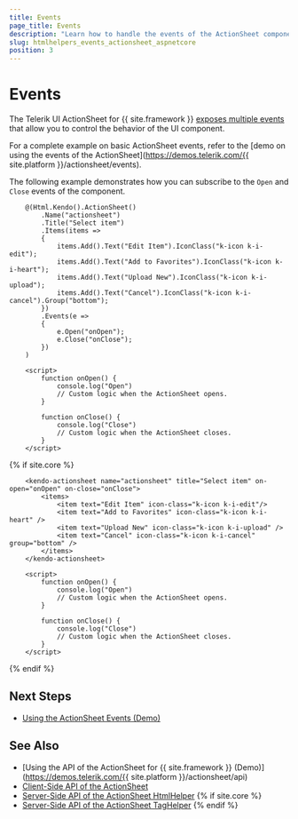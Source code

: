 ```yaml
---
title: Events
page_title: Events
description: "Learn how to handle the events of the ActionSheet component."
slug: htmlhelpers_events_actionsheet_aspnetcore
position: 3
---
```


# Events

The Telerik UI ActionSheet for {{ site.framework }} [exposes multiple events](/api/kendo.mvc.ui.fluent/actionsheeteventbuilder) that allow you to control the behavior of the UI component.

For a complete example on basic ActionSheet events, refer to the [demo on using the events of the  ActionSheet](https://demos.telerik.com/{{ site.platform }}/actionsheet/events).

The following example demonstrates how you can subscribe to the `Open` and `Close` events of the component. 

```HtmlHelper
    @(Html.Kendo().ActionSheet()
        .Name("actionsheet")
        .Title("Select item")
        .Items(items =>
        {
            items.Add().Text("Edit Item").IconClass("k-icon k-i-edit");
            items.Add().Text("Add to Favorites").IconClass("k-icon k-i-heart");
            items.Add().Text("Upload New").IconClass("k-icon k-i-upload");
            items.Add().Text("Cancel").IconClass("k-icon k-i-cancel").Group("bottom");
        })
        .Events(e => 
        {
            e.Open("onOpen");
            e.Close("onClose");
        })
    )

    <script>
        function onOpen() {
            console.log("Open")
            // Custom logic when the ActionSheet opens.
        }

        function onClose() {
            console.log("Close")
            // Custom logic when the ActionSheet closes.
        }
    </script>
```
{% if site.core %}
```TagHelper
    <kendo-actionsheet name="actionsheet" title="Select item" on-open="onOpen" on-close="onClose">
        <items>
            <item text="Edit Item" icon-class="k-icon k-i-edit"/>
            <item text="Add to Favorites" icon-class="k-icon k-i-heart" />
            <item text="Upload New" icon-class="k-icon k-i-upload" />
            <item text="Cancel" icon-class="k-icon k-i-cancel" group="bottom" />
        </items>
    </kendo-actionsheet>

    <script>
        function onOpen() {
            console.log("Open")
            // Custom logic when the ActionSheet opens.
        }

        function onClose() {
            console.log("Close")
            // Custom logic when the ActionSheet closes.
        }
    </script>
```
{% endif %}

## Next Steps

* [Using the ActionSheet Events (Demo)](https://demos.telerik.com/aspnet-core/actionsheet/events)

## See Also

* [Using the API of the ActionSheet for {{ site.framework }} (Demo)](https://demos.telerik.com/{{ site.platform }}/actionsheet/api)
* [Client-Side API of the ActionSheet](https://docs.telerik.com/kendo-ui/api/javascript/ui/actionsheet)
* [Server-Side API of the ActionSheet HtmlHelper](/api/actionsheet)
{% if site.core %}
* [Server-Side API of the ActionSheet TagHelper](/api/taghelpers/actionsheet)
{% endif %}

